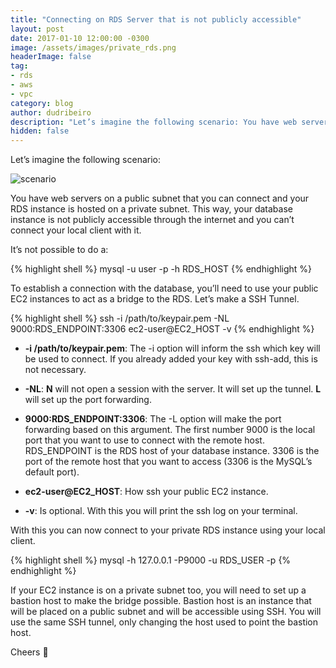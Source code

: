 ```yaml
---
title: "Connecting on RDS Server that is not publicly accessible"
layout: post
date: 2017-01-10 12:00:00 -0300
image: /assets/images/private_rds.png
headerImage: false
tag:
- rds
- aws
- vpc
category: blog
author: dudribeiro
description: "Let’s imagine the following scenario: You have web servers on a public subnet that you can connect and your RDS instance is hosted on a private subnet. This way, your database instance is not publicly accessible through the internet and you can’t connect your local client with it."
hidden: false
---
```

Let’s imagine the following scenario:

![scenario](https://cdn-images-1.medium.com/max/800/1*hywIXPeJfZtsmJylpYPhNw.png)

You have web servers on a public subnet that you can connect and your RDS instance is hosted on a private subnet. This way, your database instance is not publicly accessible through the internet and you can’t connect your local client with it.

It’s not possible to do a:

{% highlight shell %}
mysql -u user -p -h RDS_HOST
{% endhighlight %}

To establish a connection with the database, you’ll need to use your public EC2 instances to act as a bridge to the RDS. Let’s make a SSH Tunnel.

{% highlight shell %}
ssh -i /path/to/keypair.pem -NL 9000:RDS_ENDPOINT:3306 ec2-user@EC2_HOST -v
{% endhighlight %}

* **-i /path/to/keypair.pem**: The -i option will inform the ssh which key will be used to connect. If you already added your key with ssh-add, this is not necessary.

* **-NL**: **N** will not open a session with the server. It will set up the tunnel. **L** will set up the port forwarding.

* **9000:RDS_ENDPOINT:3306**: The -L option will make the port forwarding based on this argument. The first number 9000 is the local port that you want to use to connect with the remote host. RDS_ENDPOINT is the RDS host of your database instance. 3306 is the port of the remote host that you want to access (3306 is the MySQL’s default port).

* **ec2-user@EC2_HOST**: How ssh your public EC2 instance.

* **-v**: Is optional. With this you will print the ssh log on your terminal.

With this you can now connect to your private RDS instance using your local client.

{% highlight shell %}
mysql -h 127.0.0.1 -P9000 -u RDS_USER -p
{% endhighlight %}

If your EC2 instance is on a private subnet too, you will need to set up a bastion host to make the bridge possible. Bastion host is an instance that will be placed on a public subnet and will be accessible using SSH. You will use the same SSH tunnel, only changing the host used to point the bastion host.

Cheers 🍻
